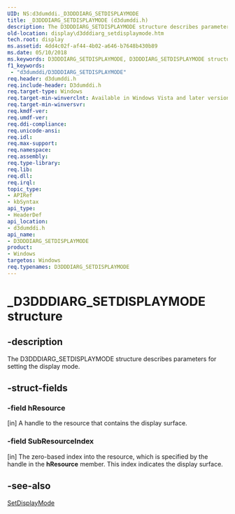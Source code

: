 ```yaml
---
UID: NS:d3dumddi._D3DDDIARG_SETDISPLAYMODE
title: _D3DDDIARG_SETDISPLAYMODE (d3dumddi.h)
description: The D3DDDIARG_SETDISPLAYMODE structure describes parameters for setting the display mode.
old-location: display\d3dddiarg_setdisplaymode.htm
tech.root: display
ms.assetid: 4dd4c02f-af44-4b02-a646-b7648b430b89
ms.date: 05/10/2018
ms.keywords: D3DDDIARG_SETDISPLAYMODE, D3DDDIARG_SETDISPLAYMODE structure [Display Devices], UMDisplayDriver_param_Structs_89fc526d-719f-43b5-b195-47a199a290ec.xml, _D3DDDIARG_SETDISPLAYMODE, d3dumddi/D3DDDIARG_SETDISPLAYMODE, display.d3dddiarg_setdisplaymode
f1_keywords:
 - "d3dumddi/D3DDDIARG_SETDISPLAYMODE"
req.header: d3dumddi.h
req.include-header: D3dumddi.h
req.target-type: Windows
req.target-min-winverclnt: Available in Windows Vista and later versions of the Windows operating systems.
req.target-min-winversvr: 
req.kmdf-ver: 
req.umdf-ver: 
req.ddi-compliance: 
req.unicode-ansi: 
req.idl: 
req.max-support: 
req.namespace: 
req.assembly: 
req.type-library: 
req.lib: 
req.dll: 
req.irql: 
topic_type:
- APIRef
- kbSyntax
api_type:
- HeaderDef
api_location:
- d3dumddi.h
api_name:
- D3DDDIARG_SETDISPLAYMODE
product:
- Windows
targetos: Windows
req.typenames: D3DDDIARG_SETDISPLAYMODE
---
```


# _D3DDDIARG_SETDISPLAYMODE structure


## -description


The D3DDDIARG_SETDISPLAYMODE structure describes parameters for setting the display mode. 


## -struct-fields




### -field hResource

[in] A handle to the resource that contains the display surface.


### -field SubResourceIndex

[in] The zero-based index into the resource, which is specified by the handle in the <b>hResource</b> member. This index indicates the display surface.


## -see-also




<a href="https://docs.microsoft.com/windows-hardware/drivers/ddi/d3dumddi/nc-d3dumddi-pfnd3dddi_setdisplaymode">SetDisplayMode</a>
 

 

